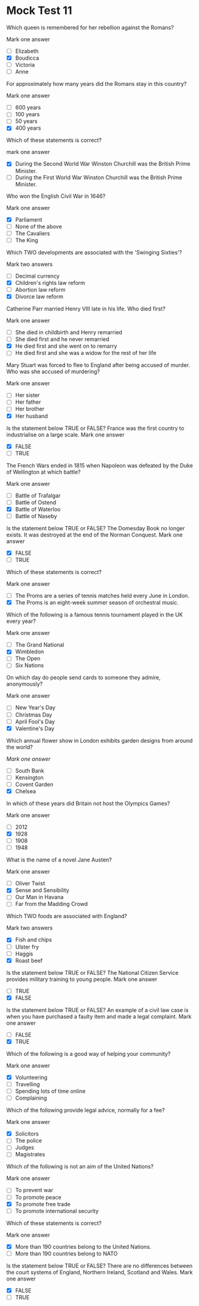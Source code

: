 # Mock Test 11

Which queen is remembered for her rebellion against the Romans?

Mark one answer

- [ ]  Elizabeth
- [x]  Boudicca
- [ ]  Victoria
- [ ]  Anne

For approximately how many years did the Romans stay in this country?

Mark one answer

- [ ]  600 years
- [ ]  100 years
- [ ]  50 years
- [x]  400 years

Which of these statements is correct?

mark one answer

- [x]  During the Second World War Winston Churchill was the British Prime Minister.
- [ ]  During the First World War Winston Churchill was the British Prime Minister.

Who won the English Civil War in 1646?

Mark one answer

- [x]  Parliament
- [ ]  None of the above
- [ ]  The Cavaliers
- [ ]  The King

Which TWO developments are associated with the 'Swinging Sixties'?

Mark two answers

- [ ]  Decimal currency
- [x]  Children's rights law reform
- [ ]  Abortion law reform
- [x]  Divorce law reform

Catherine Parr married Henry VIII late in his life. Who died first?

Mark one answer

- [ ]  She died in childbirth and Henry remarried
- [ ]  She died first and he never remarried
- [x]  He died first and she went on to remarry
- [ ]  He died first and she was a widow for the rest of her life

Mary Stuart was forced to flee to England after being accused of murder. Who was she accused of murdering?

Mark one answer

- [ ]  Her sister
- [ ]  Her father
- [ ]  Her brother
- [x]  Her husband

Is the statement below TRUE or FALSE?
France was the first country to industrialise on a large scale.
Mark one answer

- [x]  FALSE
- [ ]  TRUE

The French Wars ended in 1815 when Napoleon was defeated by the Duke of Wellington at which battle?

Mark one answer

- [ ]  Battle of Trafalgar
- [ ]  Battle of Ostend
- [x]  Battle of Waterloo
- [ ]  Battle of Naseby

Is the statement below TRUE or FALSE?
The Domesday Book no longer exists. It was destroyed at the end of the Norman Conquest.
Mark one answer

- [x]  FALSE
- [ ]  TRUE

Which of these statements is correct?

Mark one answer

- [ ]  The Proms are a series of tennis matches held every June in London.
- [x]  The Proms is an eight-week summer season of orchestral music.

Which of the following is a famous tennis tournament played in the UK every year?

Mark one answer

- [ ]  The Grand National
- [x]  Wimbledon
- [ ]  The Open
- [ ]  Six Nations

On which day do people send cards to someone they admire, anonymously?

Mark one answer

- [ ]  New Year's Day
- [ ]  Christmas Day
- [ ]  April Fool's Day
- [x]  Valentine's Day

Which annual flower show in London exhibits garden designs from around the world?

*Mark one answer*

- [ ]  South Bank
- [ ]  Kensington
- [ ]  Covent Garden
- [x]  Chelsea

In which of these years did Britain not host the Olympics Games?

Mark one answer

- [ ]  2012
- [x]  1928
- [ ]  1908
- [ ]  1948

What is the name of a novel Jane Austen?

Mark one answer

- [ ]  Oliver Twist
- [x]  Sense and Sensibility
- [ ]  Our Man in Havana
- [ ]  Far from the Madding Crowd

Which TWO foods are associated with England?

Mark two answers

- [x]  Fish and chips
- [ ]  Ulster fry
- [ ]  Haggis
- [x]  Roast beef

Is the statement below TRUE or FALSE?
The National Citizen Service provides military training to young people.
Mark one answer

- [ ]  TRUE
- [x]  FALSE

Is the statement below TRUE or FALSE?
An example of a civil law case is when you have purchased a faulty item and made a legal complaint.
Mark one answer

- [ ]  FALSE
- [x]  TRUE

Which of the following is a good way of helping your community?

Mark one answer

- [x]  Volunteering
- [ ]  Travelling
- [ ]  Spending lots of time online
- [ ]  Complaining

Which of the following provide legal advice, normally for a fee?

Mark one answer

- [x]  Solicitors
- [ ]  The police
- [ ]  Judges
- [ ]  Magistrates

Which of the following is not an aim of the United Nations?

Mark one answer

- [ ]  To prevent war
- [ ]  To promote peace
- [x]  To promote free trade
- [ ]  To promote international security

Which of these statements is correct?

Mark one answer

- [x]  More than 190 countries belong to the United Nations.
- [ ]  More than 190 countries belong to NATO

Is the statement below TRUE or FALSE?
There are no differences between the court systems of England, Northern Ireland, Scotland and Wales.
Mark one answer

- [x]  FALSE
- [ ]  TRUE